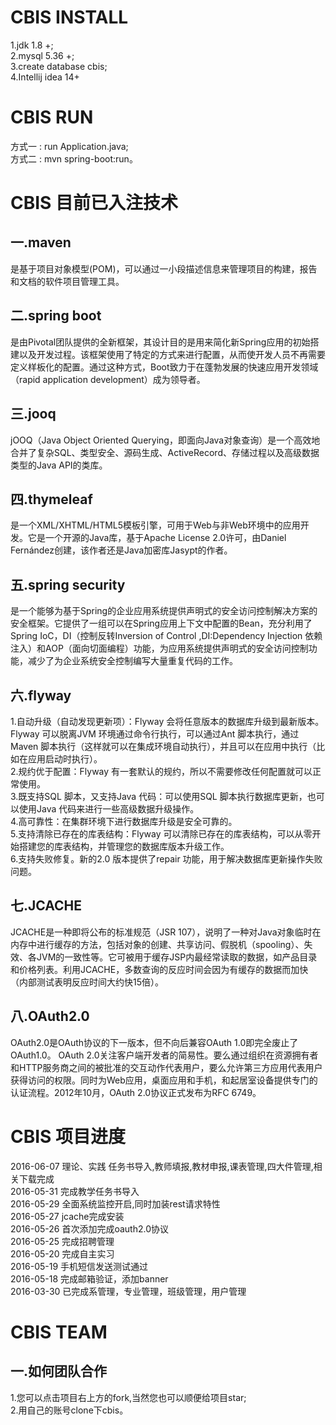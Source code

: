 # CBIS INSTALL
1.jdk 1.8 +;  
2.mysql 5.36 +;  
3.create database cbis;  
4.Intellij idea 14+  
# CBIS RUN
方式一 : run Application.java;  
方式二 :  mvn spring-boot:run。  
# CBIS 目前已入注技术
## 一.maven
是基于项目对象模型(POM)，可以通过一小段描述信息来管理项目的构建，报告和文档的软件项目管理工具。  
## 二.spring boot
是由Pivotal团队提供的全新框架，其设计目的是用来简化新Spring应用的初始搭建以及开发过程。该框架使用了特定的方式来进行配置，从而使开发人员不再需要定义样板化的配置。通过这种方式，Boot致力于在蓬勃发展的快速应用开发领域（rapid application development）成为领导者。  
## 三.jooq
jOOQ（Java Object Oriented Querying，即面向Java对象查询）是一个高效地合并了复杂SQL、类型安全、源码生成、ActiveRecord、存储过程以及高级数据类型的Java API的类库。  
## 四.thymeleaf
是一个XML/XHTML/HTML5模板引擎，可用于Web与非Web环境中的应用开发。它是一个开源的Java库，基于Apache License 2.0许可，由Daniel Fernández创建，该作者还是Java加密库Jasypt的作者。  
## 五.spring security
是一个能够为基于Spring的企业应用系统提供声明式的安全访问控制解决方案的安全框架。它提供了一组可以在Spring应用上下文中配置的Bean，充分利用了Spring IoC，DI（控制反转Inversion of Control ,DI:Dependency Injection 依赖注入）和AOP（面向切面编程）功能，为应用系统提供声明式的安全访问控制功能，减少了为企业系统安全控制编写大量重复代码的工作。  
## 六.flyway
1.自动升级（自动发现更新项）：Flyway 会将任意版本的数据库升级到最新版本。Flyway 可以脱离JVM 环境通过命令行执行，可以通过Ant 脚本执行，通过Maven 脚本执行（这样就可以在集成环境自动执行），并且可以在应用中执行（比如在应用启动时执行）。  
2.规约优于配置：Flyway 有一套默认的规约，所以不需要修改任何配置就可以正常使用。  
3.既支持SQL 脚本，又支持Java 代码：可以使用SQL 脚本执行数据库更新，也可以使用Java 代码来进行一些高级数据升级操作。  
4.高可靠性：在集群环境下进行数据库升级是安全可靠的。  
5.支持清除已存在的库表结构：Flyway 可以清除已存在的库表结构，可以从零开始搭建您的库表结构，并管理您的数据库版本升级工作。  
6.支持失败修复。新的2.0 版本提供了repair 功能，用于解决数据库更新操作失败问题。  
## 七.JCACHE
JCACHE是一种即将公布的标准规范（JSR 107），说明了一种对Java对象临时在内存中进行缓存的方法，包括对象的创建、共享访问、假脱机（spooling）、失效、各JVM的一致性等。它可被用于缓存JSP内最经常读取的数据，如产品目录和价格列表。利用JCACHE，多数查询的反应时间会因为有缓存的数据而加快（内部测试表明反应时间大约快15倍）。  
## 八.OAuth2.0
OAuth2.0是OAuth协议的下一版本，但不向后兼容OAuth 1.0即完全废止了OAuth1.0。 OAuth 2.0关注客户端开发者的简易性。要么通过组织在资源拥有者和HTTP服务商之间的被批准的交互动作代表用户，要么允许第三方应用代表用户获得访问的权限。同时为Web应用，桌面应用和手机，和起居室设备提供专门的认证流程。2012年10月，OAuth 2.0协议正式发布为RFC 6749。  
# CBIS 项目进度
2016-06-07    理论、实践 任务书导入,教师填报,教材申报,课表管理,四大件管理,相关下载完成  
2016-05-31    完成教学任务书导入  
2016-05-29    全面系统监控开启,同时加装rest请求特性  
2016-05-27    jcache完成安装  
2016-05-26    首次添加完成oauth2.0协议  
2016-05-25    完成招聘管理  
2016-05-20    完成自主实习  
2016-05-19    手机短信发送测试通过  
2016-05-18    完成邮箱验证，添加banner  
2016-03-30    已完成系管理，专业管理，班级管理，用户管理  
# CBIS TEAM
## 一.如何团队合作
1.您可以点击项目右上方的fork,当然您也可以顺便给项目star;  
2.用自己的账号clone下cbis。  
